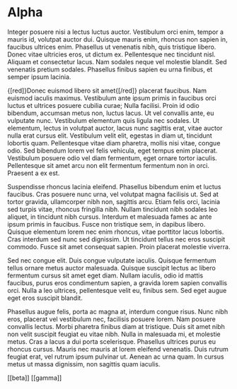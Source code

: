 # Alpha
Integer posuere nisi a lectus luctus auctor. Vestibulum orci enim, tempor a mauris id, volutpat auctor dui. Quisque mauris enim, rhoncus non sapien in, faucibus ultrices enim. Phasellus ut venenatis nibh, quis tristique libero. Donec vitae ultricies eros, ut dictum ex. Pellentesque nec tincidunt nisl. Aliquam et consectetur lacus. Nam sodales neque vel molestie blandit. Sed venenatis pretium sodales. Phasellus finibus sapien eu urna finibus, et semper ipsum lacinia.

{[red]}Donec euismod libero sit amet{[/red]} placerat faucibus. Nam euismod iaculis maximus. Vestibulum ante ipsum primis in faucibus orci luctus et ultrices posuere cubilia curae; Nulla facilisi. Proin id odio bibendum, accumsan metus non, luctus lacus. Ut vel convallis ante, eu vulputate nunc. Vestibulum elementum quis ligula nec sodales. Ut elementum, lectus in volutpat auctor, lacus nunc sagittis erat, vitae auctor nulla erat cursus elit. Vestibulum velit elit, egestas in diam ut, tincidunt lobortis quam. Pellentesque vitae diam pharetra, mollis nisi vitae, congue odio. Sed bibendum lorem vel felis vehicula, eget tempus enim placerat. Vestibulum posuere odio vel diam fermentum, eget ornare tortor iaculis. Pellentesque sit amet arcu non elit fermentum fermentum non in orci. Praesent a ex est.

Suspendisse rhoncus lacinia eleifend. Phasellus bibendum enim et luctus faucibus. Cras posuere nunc urna, vel volutpat magna facilisis ut. Sed at tortor gravida, ullamcorper nibh non, sagittis arcu. Etiam felis orci, lacinia sed turpis vitae, rhoncus fringilla nibh. Nullam tincidunt nibh sodales leo aliquet, in tincidunt nibh cursus. Interdum et malesuada fames ac ante ipsum primis in faucibus. Fusce non tristique sem, in dapibus libero. Quisque elementum lorem nec enim rhoncus, vitae porttitor lacus lobortis. Cras interdum sed nunc sed dignissim. Ut tincidunt tellus nec eros suscipit commodo. Fusce sit amet consequat sapien. Proin placerat molestie viverra.

Sed nec congue elit. Duis congue vulputate iaculis. Quisque fermentum tellus ornare metus auctor malesuada. Quisque suscipit lectus ac libero fermentum cursus sit amet eget diam. Nullam iaculis, odio id mattis faucibus, purus eros condimentum sapien, a gravida lorem sapien convallis orci. Nulla a leo ultrices, pellentesque velit eu, finibus sem. Sed eget augue eget eros suscipit blandit.

Phasellus augue felis, porta ac magna at, interdum congue risus. Nunc nibh eros, placerat vel vestibulum nec, facilisis posuere lorem. Nam posuere convallis lectus. Morbi pharetra finibus diam at tristique. Duis sit amet nibh non velit suscipit feugiat eu vitae nibh. Nulla in malesuada mi, et molestie metus. Cras a lacus a dui porta scelerisque. Phasellus ultrices purus eu rhoncus cursus. Mauris nec mauris at lorem eleifend venenatis. Duis rutrum feugiat erat, vel rutrum ipsum pulvinar ut. Aenean ac urna quam. In cursus metus ut massa dignissim, non sagittis quam iaculis. 

[[beta]]
[[gamma]]

